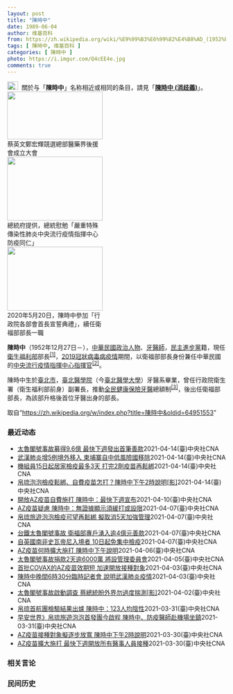```yaml
---
layout: post
title: "陳時中"
date: 1989-06-04
author: 维基百科
from: https://zh.wikipedia.org/wiki/%E9%99%B3%E6%99%82%E4%B8%AD_(1952%E5%B9%B4)
tags: [ 陳時中, 维基百科 ]
categories: [ 陳時中 ]
photo: https://i.imgur.com/Q4cEE4e.jpg
comments: true
---
```

<div class="mw-parser-output"><div id="noteTA-54dafe5e" class="noteTA"><div class="noteTA-group"><div data-noteta-group-source="module" data-noteta-group="Medicine"></div></div></div>
<div role="note" class="hatnote navigation-not-searchable"><a href="/wiki/Wikipedia:%E6%B6%88%E6%AD%A7%E4%B9%89" title="Wikipedia:消歧义"><img alt="Disambig gray.svg" src="//upload.wikimedia.org/wikipedia/commons/thumb/5/5f/Disambig_gray.svg/25px-Disambig_gray.svg.png" decoding="async" width="25" height="19" srcset="//upload.wikimedia.org/wikipedia/commons/thumb/5/5f/Disambig_gray.svg/38px-Disambig_gray.svg.png 1.5x, //upload.wikimedia.org/wikipedia/commons/thumb/5/5f/Disambig_gray.svg/50px-Disambig_gray.svg.png 2x" data-file-width="220" data-file-height="168"></a>&nbsp;&nbsp;關於与「<b>陳時中</b>」名称相近或相同的条目，請見「<b><a href="/wiki/%E9%99%B3%E6%99%82%E4%B8%AD_(%E6%B6%88%E6%AD%A7%E7%BE%A9)" class="mw-disambig" title="陳時中 (消歧義)">陳時中 (消歧義)</a></b>」。</div>

<div class="thumb tright"><div class="thumbinner" style="width:222px;"><a href="/wiki/File:%E9%84%AD%E5%AE%8F%E8%BC%9D%E8%88%87%E9%86%AB%E6%94%BF%E4%BA%BA%E5%A3%AB%E5%90%88%E7%85%A7.jpg" class="image"><img alt="" src="//upload.wikimedia.org/wikipedia/commons/thumb/e/e0/%E9%84%AD%E5%AE%8F%E8%BC%9D%E8%88%87%E9%86%AB%E6%94%BF%E4%BA%BA%E5%A3%AB%E5%90%88%E7%85%A7.jpg/220px-%E9%84%AD%E5%AE%8F%E8%BC%9D%E8%88%87%E9%86%AB%E6%94%BF%E4%BA%BA%E5%A3%AB%E5%90%88%E7%85%A7.jpg" decoding="async" width="220" height="110" class="thumbimage" srcset="//upload.wikimedia.org/wikipedia/commons/thumb/e/e0/%E9%84%AD%E5%AE%8F%E8%BC%9D%E8%88%87%E9%86%AB%E6%94%BF%E4%BA%BA%E5%A3%AB%E5%90%88%E7%85%A7.jpg/330px-%E9%84%AD%E5%AE%8F%E8%BC%9D%E8%88%87%E9%86%AB%E6%94%BF%E4%BA%BA%E5%A3%AB%E5%90%88%E7%85%A7.jpg 1.5x, //upload.wikimedia.org/wikipedia/commons/thumb/e/e0/%E9%84%AD%E5%AE%8F%E8%BC%9D%E8%88%87%E9%86%AB%E6%94%BF%E4%BA%BA%E5%A3%AB%E5%90%88%E7%85%A7.jpg/440px-%E9%84%AD%E5%AE%8F%E8%BC%9D%E8%88%87%E9%86%AB%E6%94%BF%E4%BA%BA%E5%A3%AB%E5%90%88%E7%85%A7.jpg 2x" data-file-width="4160" data-file-height="2080"></a>  <div class="thumbcaption"><div class="magnify"><a href="/wiki/File:%E9%84%AD%E5%AE%8F%E8%BC%9D%E8%88%87%E9%86%AB%E6%94%BF%E4%BA%BA%E5%A3%AB%E5%90%88%E7%85%A7.jpg" class="internal" title="放大"></a></div>蔡英文鄭宏輝競選總部醫藥界後援會成立大會</div></div></div>
<div class="thumb tright"><div class="thumbinner" style="width:222px;"><a href="/wiki/File:02.07_%E7%B8%BD%E7%B5%B1%E6%85%B0%E5%8B%89%E3%80%8C%E5%9A%B4%E9%87%8D%E7%89%B9%E6%AE%8A%E5%82%B3%E6%9F%93%E6%80%A7%E8%82%BA%E7%82%8E%E4%B8%AD%E5%A4%AE%E6%B5%81%E8%A1%8C%E7%96%AB%E6%83%85%E6%8C%87%E6%8F%AE%E4%B8%AD%E5%BF%83%E9%98%B2%E7%96%AB%E5%90%8C%E4%BB%81%E3%80%8D_(49500116692).jpg" class="image"><img alt="" src="//upload.wikimedia.org/wikipedia/commons/thumb/9/95/02.07_%E7%B8%BD%E7%B5%B1%E6%85%B0%E5%8B%89%E3%80%8C%E5%9A%B4%E9%87%8D%E7%89%B9%E6%AE%8A%E5%82%B3%E6%9F%93%E6%80%A7%E8%82%BA%E7%82%8E%E4%B8%AD%E5%A4%AE%E6%B5%81%E8%A1%8C%E7%96%AB%E6%83%85%E6%8C%87%E6%8F%AE%E4%B8%AD%E5%BF%83%E9%98%B2%E7%96%AB%E5%90%8C%E4%BB%81%E3%80%8D_%2849500116692%29.jpg/220px-02.07_%E7%B8%BD%E7%B5%B1%E6%85%B0%E5%8B%89%E3%80%8C%E5%9A%B4%E9%87%8D%E7%89%B9%E6%AE%8A%E5%82%B3%E6%9F%93%E6%80%A7%E8%82%BA%E7%82%8E%E4%B8%AD%E5%A4%AE%E6%B5%81%E8%A1%8C%E7%96%AB%E6%83%85%E6%8C%87%E6%8F%AE%E4%B8%AD%E5%BF%83%E9%98%B2%E7%96%AB%E5%90%8C%E4%BB%81%E3%80%8D_%2849500116692%29.jpg" decoding="async" width="220" height="147" class="thumbimage" srcset="//upload.wikimedia.org/wikipedia/commons/thumb/9/95/02.07_%E7%B8%BD%E7%B5%B1%E6%85%B0%E5%8B%89%E3%80%8C%E5%9A%B4%E9%87%8D%E7%89%B9%E6%AE%8A%E5%82%B3%E6%9F%93%E6%80%A7%E8%82%BA%E7%82%8E%E4%B8%AD%E5%A4%AE%E6%B5%81%E8%A1%8C%E7%96%AB%E6%83%85%E6%8C%87%E6%8F%AE%E4%B8%AD%E5%BF%83%E9%98%B2%E7%96%AB%E5%90%8C%E4%BB%81%E3%80%8D_%2849500116692%29.jpg/330px-02.07_%E7%B8%BD%E7%B5%B1%E6%85%B0%E5%8B%89%E3%80%8C%E5%9A%B4%E9%87%8D%E7%89%B9%E6%AE%8A%E5%82%B3%E6%9F%93%E6%80%A7%E8%82%BA%E7%82%8E%E4%B8%AD%E5%A4%AE%E6%B5%81%E8%A1%8C%E7%96%AB%E6%83%85%E6%8C%87%E6%8F%AE%E4%B8%AD%E5%BF%83%E9%98%B2%E7%96%AB%E5%90%8C%E4%BB%81%E3%80%8D_%2849500116692%29.jpg 1.5x, //upload.wikimedia.org/wikipedia/commons/thumb/9/95/02.07_%E7%B8%BD%E7%B5%B1%E6%85%B0%E5%8B%89%E3%80%8C%E5%9A%B4%E9%87%8D%E7%89%B9%E6%AE%8A%E5%82%B3%E6%9F%93%E6%80%A7%E8%82%BA%E7%82%8E%E4%B8%AD%E5%A4%AE%E6%B5%81%E8%A1%8C%E7%96%AB%E6%83%85%E6%8C%87%E6%8F%AE%E4%B8%AD%E5%BF%83%E9%98%B2%E7%96%AB%E5%90%8C%E4%BB%81%E3%80%8D_%2849500116692%29.jpg/440px-02.07_%E7%B8%BD%E7%B5%B1%E6%85%B0%E5%8B%89%E3%80%8C%E5%9A%B4%E9%87%8D%E7%89%B9%E6%AE%8A%E5%82%B3%E6%9F%93%E6%80%A7%E8%82%BA%E7%82%8E%E4%B8%AD%E5%A4%AE%E6%B5%81%E8%A1%8C%E7%96%AB%E6%83%85%E6%8C%87%E6%8F%AE%E4%B8%AD%E5%BF%83%E9%98%B2%E7%96%AB%E5%90%8C%E4%BB%81%E3%80%8D_%2849500116692%29.jpg 2x" data-file-width="2048" data-file-height="1365"></a>  <div class="thumbcaption"><div class="magnify"><a href="/wiki/File:02.07_%E7%B8%BD%E7%B5%B1%E6%85%B0%E5%8B%89%E3%80%8C%E5%9A%B4%E9%87%8D%E7%89%B9%E6%AE%8A%E5%82%B3%E6%9F%93%E6%80%A7%E8%82%BA%E7%82%8E%E4%B8%AD%E5%A4%AE%E6%B5%81%E8%A1%8C%E7%96%AB%E6%83%85%E6%8C%87%E6%8F%AE%E4%B8%AD%E5%BF%83%E9%98%B2%E7%96%AB%E5%90%8C%E4%BB%81%E3%80%8D_(49500116692).jpg" class="internal" title="放大"></a></div>總統府提供，總統慰勉「嚴重特殊傳染性肺炎中央流行疫情指揮中心防疫同仁」</div></div></div>
<div class="thumb tright"><div class="thumbinner" style="width:222px;"><a href="/wiki/File:05.20_%E7%B8%BD%E7%B5%B1%E4%B8%BB%E6%8C%81%E3%80%8C%E8%A1%8C%E6%94%BF%E9%99%A2%E5%89%AF%E9%99%A2%E9%95%B7%E6%9A%A8%E5%90%84%E9%83%A8%E6%9C%83%E9%A6%96%E9%95%B7%E5%AE%A3%E8%AA%93%E5%85%B8%E7%A6%AE%E3%80%8D-%E9%99%B3%E6%99%82%E4%B8%AD.jpg" class="image"><img alt="" src="//upload.wikimedia.org/wikipedia/commons/thumb/a/aa/05.20_%E7%B8%BD%E7%B5%B1%E4%B8%BB%E6%8C%81%E3%80%8C%E8%A1%8C%E6%94%BF%E9%99%A2%E5%89%AF%E9%99%A2%E9%95%B7%E6%9A%A8%E5%90%84%E9%83%A8%E6%9C%83%E9%A6%96%E9%95%B7%E5%AE%A3%E8%AA%93%E5%85%B8%E7%A6%AE%E3%80%8D-%E9%99%B3%E6%99%82%E4%B8%AD.jpg/220px-05.20_%E7%B8%BD%E7%B5%B1%E4%B8%BB%E6%8C%81%E3%80%8C%E8%A1%8C%E6%94%BF%E9%99%A2%E5%89%AF%E9%99%A2%E9%95%B7%E6%9A%A8%E5%90%84%E9%83%A8%E6%9C%83%E9%A6%96%E9%95%B7%E5%AE%A3%E8%AA%93%E5%85%B8%E7%A6%AE%E3%80%8D-%E9%99%B3%E6%99%82%E4%B8%AD.jpg" decoding="async" width="220" height="147" class="thumbimage" srcset="//upload.wikimedia.org/wikipedia/commons/thumb/a/aa/05.20_%E7%B8%BD%E7%B5%B1%E4%B8%BB%E6%8C%81%E3%80%8C%E8%A1%8C%E6%94%BF%E9%99%A2%E5%89%AF%E9%99%A2%E9%95%B7%E6%9A%A8%E5%90%84%E9%83%A8%E6%9C%83%E9%A6%96%E9%95%B7%E5%AE%A3%E8%AA%93%E5%85%B8%E7%A6%AE%E3%80%8D-%E9%99%B3%E6%99%82%E4%B8%AD.jpg/330px-05.20_%E7%B8%BD%E7%B5%B1%E4%B8%BB%E6%8C%81%E3%80%8C%E8%A1%8C%E6%94%BF%E9%99%A2%E5%89%AF%E9%99%A2%E9%95%B7%E6%9A%A8%E5%90%84%E9%83%A8%E6%9C%83%E9%A6%96%E9%95%B7%E5%AE%A3%E8%AA%93%E5%85%B8%E7%A6%AE%E3%80%8D-%E9%99%B3%E6%99%82%E4%B8%AD.jpg 1.5x, //upload.wikimedia.org/wikipedia/commons/thumb/a/aa/05.20_%E7%B8%BD%E7%B5%B1%E4%B8%BB%E6%8C%81%E3%80%8C%E8%A1%8C%E6%94%BF%E9%99%A2%E5%89%AF%E9%99%A2%E9%95%B7%E6%9A%A8%E5%90%84%E9%83%A8%E6%9C%83%E9%A6%96%E9%95%B7%E5%AE%A3%E8%AA%93%E5%85%B8%E7%A6%AE%E3%80%8D-%E9%99%B3%E6%99%82%E4%B8%AD.jpg/440px-05.20_%E7%B8%BD%E7%B5%B1%E4%B8%BB%E6%8C%81%E3%80%8C%E8%A1%8C%E6%94%BF%E9%99%A2%E5%89%AF%E9%99%A2%E9%95%B7%E6%9A%A8%E5%90%84%E9%83%A8%E6%9C%83%E9%A6%96%E9%95%B7%E5%AE%A3%E8%AA%93%E5%85%B8%E7%A6%AE%E3%80%8D-%E9%99%B3%E6%99%82%E4%B8%AD.jpg 2x" data-file-width="2508" data-file-height="1672"></a>  <div class="thumbcaption"><div class="magnify"><a href="/wiki/File:05.20_%E7%B8%BD%E7%B5%B1%E4%B8%BB%E6%8C%81%E3%80%8C%E8%A1%8C%E6%94%BF%E9%99%A2%E5%89%AF%E9%99%A2%E9%95%B7%E6%9A%A8%E5%90%84%E9%83%A8%E6%9C%83%E9%A6%96%E9%95%B7%E5%AE%A3%E8%AA%93%E5%85%B8%E7%A6%AE%E3%80%8D-%E9%99%B3%E6%99%82%E4%B8%AD.jpg" class="internal" title="放大"></a></div>2020年5月20日，陳時中參加「行政院各部會首長宣誓典禮」，續任衛福部部長一職</div></div></div>
<p><b>陳時中</b>（1952年12月27日<span class="useeditintro" title="Template:BLP editintro">－</span>），<a href="/wiki/%E4%B8%AD%E8%8F%AF%E6%B0%91%E5%9C%8B" title="中華民國">中華民國</a><a href="/wiki/%E6%94%BF%E6%B2%BB%E4%BA%BA%E7%89%A9" title="政治人物">政治人物</a>、<a href="/wiki/%E7%89%99%E9%86%AB%E5%B8%AB" class="mw-redirect" title="牙醫師">牙醫師</a>，<a href="/wiki/%E6%B0%91%E4%B8%BB%E9%80%B2%E6%AD%A5%E9%BB%A8" title="民主進步黨">民主進步黨</a>籍，現任<a href="/wiki/%E4%B8%AD%E8%8F%AF%E6%B0%91%E5%9C%8B%E8%A1%9B%E7%94%9F%E7%A6%8F%E5%88%A9%E9%83%A8" title="中華民國衛生福利部">衛生福利部</a>部長<sup id="cite_ref-1" class="reference"><a href="#cite_note-1">[1]</a></sup>，<a href="/wiki/2019%E5%86%A0%E7%8B%80%E7%97%85%E6%AF%92%E7%97%85%E8%87%BA%E7%81%A3%E7%96%AB%E6%83%85" title="2019冠狀病毒病臺灣疫情">2019冠狀病毒病疫情</a>期間，以衛福部部長身份兼任中華民國的<a href="/wiki/%E5%9C%8B%E5%AE%B6%E8%A1%9B%E7%94%9F%E6%8C%87%E6%8F%AE%E4%B8%AD%E5%BF%83%E4%B8%AD%E5%A4%AE%E6%B5%81%E8%A1%8C%E7%96%AB%E6%83%85%E6%8C%87%E6%8F%AE%E4%B8%AD%E5%BF%83" title="國家衛生指揮中心中央流行疫情指揮中心">中央流行疫情指揮中心</a><a href="/wiki/%E6%8C%87%E6%8F%AE%E5%AE%98" title="指揮官">指揮官</a><sup id="cite_ref-2" class="reference"><a href="#cite_note-2">[2]</a></sup>。
</p><p>陳時中生於<a href="/wiki/%E8%87%BA%E5%8C%97%E5%B8%82" title="臺北市">臺北市</a>，<a href="/wiki/%E8%87%BA%E5%8C%97%E9%86%AB%E5%AD%B8%E9%99%A2" class="mw-redirect" title="臺北醫學院">臺北醫學院</a>（今<a href="/wiki/%E8%87%BA%E5%8C%97%E9%86%AB%E5%AD%B8%E5%A4%A7%E5%AD%B8" title="臺北醫學大學">臺北醫學大學</a>）牙醫系畢業，曾任行政院衛生署（衛生福利部前身）副署長，推動<a href="/wiki/%E5%85%A8%E6%B0%91%E5%81%A5%E5%BA%B7%E4%BF%9D%E9%9A%AA" title="全民健康保險">全民健康保險</a><a href="/wiki/%E7%89%99%E9%86%AB" title="牙醫">牙醫</a>總額制<sup id="cite_ref-3" class="reference"><a href="#cite_note-3">[3]</a></sup>，後出任衛福部部長，為該部升格後首位牙醫出身的部長。
</p>
</div><noscript><img src="//zh.wikipedia.org/wiki/Special:CentralAutoLogin/start?type=1x1" alt="" title="" width="1" height="1" style="border: none; position: absolute;"></noscript>
<div class="printfooter">取自“<a dir="ltr" href="https://zh.wikipedia.org/w/index.php?title=陳時中&amp;oldid=64951553">https://zh.wikipedia.org/w/index.php?title=陳時中&amp;oldid=64951553</a>”</div><div id="recent-news"><h3>最近动态</h3><ul><li><a href="https://nodebe4.github.io/waimei/2021-04-14/%E5%A4%AA%E9%AD%AF%E9%96%A3%E8%99%9F%E4%BA%8B%E6%95%85%E5%8B%9F%E5%BE%979.6%E5%84%84-%E6%9C%80%E5%BF%AB%E4%B8%8B%E9%80%B1%E7%99%BC%E5%87%BA%E9%A6%96%E7%AD%86%E5%96%84%E6%AC%BE" title="太魯閣號事故募得9.6億 最快下週發出首筆善款—— 衛福部長陳時中14日表示，太魯閣號事故至今共募得9.6億元善款，將全數用於罹難者、傷者、乘客及救災員，首筆善款最快下週發出。圖為受損嚴重的第8...">太魯閣號事故募得9.6億  最快下週發出首筆善款</a><time>2021-04-14</time><a class="tag">(臺)中央社CNA</a></li>
<li><a href="https://nodebe4.github.io/waimei/2021-04-14/%E6%AD%A6%E6%BC%A2%E8%82%BA%E7%82%8E%E5%A2%9E5%E4%BE%8B%E5%A2%83%E5%A4%96%E7%A7%BB%E5%85%A5-%E6%9F%AC%E5%9F%94%E5%AF%A8%E8%87%AA%E4%B8%AD%E4%BD%8E%E9%A2%A8%E9%9A%AA%E5%9C%8B%E7%A7%BB%E9%99%A4" title="武漢肺炎增5例境外移入 柬埔寨自中低風險國移除—— 疫情指揮中心指揮官陳時中14日宣布新增5例武漢肺炎境外移入病例，分別來自菲律賓、英國、加拿大、俄羅斯等國。（中央社檔案照片） （中央社記者張茗...">武漢肺炎增5例境外移入 柬埔寨自中低風險國移除</a><time>2021-04-14</time><a class="tag">(臺)中央社CNA</a></li>
<li><a href="https://nodebe4.github.io/waimei/2021-04-14/%E6%A9%9F%E7%B5%84%E5%93%A115%E6%97%A5%E8%B5%B7%E5%B1%85%E5%AE%B6%E6%AA%A2%E7%96%AB%E6%9C%80%E5%A4%9A3%E5%A4%A9-%E6%89%93%E5%AE%8C2%E5%8A%91%E7%96%AB%E8%8B%97%E5%86%8D%E9%AC%86%E7%B6%81" title="機組員15日起居家檢疫最多3天 打完2劑疫苗再鬆綁—— 指揮中心指揮官陳時中宣布，14日起鬆綁航空機組員檢疫規定，長程航班者為3天居家檢疫。（中央社檔案照片） （中央社記者張茗喧、陳至中台北14...">機組員15日起居家檢疫最多3天 打完2劑疫苗再鬆綁</a><time>2021-04-14</time><a class="tag">(臺)中央社CNA</a></li>
<li><a href="https://nodebe4.github.io/waimei/2021-04-14/%E5%B8%9B%E7%90%89%E6%B3%A1%E6%B3%A1%E6%AA%A2%E7%96%AB%E9%AC%86%E7%B6%81-%E8%87%AA%E8%B2%BB%E7%96%AB%E8%8B%97%E6%80%8E%E6%89%93-%E9%99%B3%E6%99%82%E4%B8%AD%E4%B8%8B%E5%8D%882%E6%99%82%E8%AA%AA%E6%98%8E-%E5%BD%B1" title="帛琉泡泡檢疫鬆綁、自費疫苗怎打？陳時中下午2時說明[影]—— 影片來源：衛生福利部疾病管制署 （中央社記者張茗喧台北14日電）帛琉旅遊泡泡何時鬆綁檢疫措施、自費AZ疫苗相關規定備受各界關注。中央...">帛琉泡泡檢疫鬆綁、自費疫苗怎打？陳時中下午2時說明[影]</a><time>2021-04-14</time><a class="tag">(臺)中央社CNA</a></li>
<li><a href="https://nodebe4.github.io/waimei/2021-04-10/%E9%96%8B%E6%94%BEAZ%E7%96%AB%E8%8B%97%E8%87%AA%E8%B2%BB%E6%96%BD%E6%89%93-%E9%99%B3%E6%99%82%E4%B8%AD-%E6%9C%80%E5%BF%AB%E4%B8%8B%E9%80%B1%E5%AE%A3%E5%B8%83" title="開放AZ疫苗自費施打 陳時中：最快下週宣布—— （中央社記者黃旭昇新北10日電）衛福部長陳時中今天表示，最快下星期宣布2019冠狀病毒疾病（COVID-19，俗稱武漢肺炎）AZ疫苗開放自費施打時...">開放AZ疫苗自費施打 陳時中：最快下週宣布</a><time>2021-04-10</time><a class="tag">(臺)中央社CNA</a></li>
<li><a href="https://nodebe4.github.io/waimei/2021-04-07/AZ%E7%96%AB%E8%8B%97%E7%96%91%E6%85%AE-%E9%99%B3%E6%99%82%E4%B8%AD-%E7%84%A1%E8%AD%89%E6%93%9A%E9%A1%AF%E7%A4%BA%E9%A0%88%E7%B7%A9%E6%89%93%E6%88%96%E8%A8%AD%E9%99%90" title="AZ疫苗疑慮 陳時中：無證據顯示須緩打或設限—— （中央社記者張茗喧、陳至中台北7日電）AZ疫苗在歐洲頻傳血栓不良事件，疫情指揮中心指揮官陳時中今天表示，台灣至今都沒有證據顯示須停止、暫緩接種A...">AZ疫苗疑慮 陳時中：無證據顯示須緩打或設限</a><time>2021-04-07</time><a class="tag">(臺)中央社CNA</a></li>
<li><a href="https://nodebe4.github.io/waimei/2021-04-07/%E5%B8%9B%E7%90%89%E6%97%85%E9%81%8A%E6%B3%A1%E6%B3%A1%E6%AA%A2%E7%96%AB%E5%8F%AF%E6%9C%9B%E5%86%8D%E9%AC%86%E7%B6%81-%E6%93%AC%E5%8F%96%E6%B6%885%E5%A4%A9%E5%8A%A0%E5%BC%B7%E7%AE%A1%E7%90%86" title="帛琉旅遊泡泡檢疫可望再鬆綁 擬取消5天加強管理—— 指揮中心指揮官陳時中7日表示，帛琉旅遊泡泡團防疫措施都做得很好，將研議鬆綁檢疫規定，取消5天加強版自主健康管理，最快週末定案。（圖取自inst...">帛琉旅遊泡泡檢疫可望再鬆綁 擬取消5天加強管理</a><time>2021-04-07</time><a class="tag">(臺)中央社CNA</a></li>
<li><a href="https://nodebe4.github.io/waimei/2021-04-07/%E5%8F%B0%E9%90%B5%E5%A4%AA%E9%AD%AF%E9%96%A3%E8%99%9F%E4%BA%8B%E6%95%85-%E8%A1%9B%E7%A6%8F%E9%83%A8%E5%B0%88%E6%88%B6%E6%B9%A7%E5%85%A5%E9%80%BE4%E5%84%84%E5%85%83%E5%96%84%E6%AC%BE" title="台鐵太魯閣號事故 衛福部專戶湧入逾4億元善款—— 台鐵太魯閣號事故造成重大死傷，衛福部長陳時中表示，截至7日上午11時共收到新台幣4億多元善心捐款。圖為工作人員在車廂周邊協助。中央社記者王騰毅攝...">台鐵太魯閣號事故 衛福部專戶湧入逾4億元善款</a><time>2021-04-07</time><a class="tag">(臺)中央社CNA</a></li>
<li><a href="https://nodebe4.github.io/waimei/2021-04-07/%E8%87%AA%E8%8B%B1%E5%9C%8B%E5%8D%97%E9%9D%9E%E5%8F%B2%E7%93%A6%E5%B8%9D%E5%B0%BC%E5%85%A5%E5%A2%83%E8%80%85-10%E6%97%A5%E8%B5%B7%E5%85%8D%E9%9B%86%E4%B8%AD%E6%AA%A2%E7%96%AB" title="自英國南非史瓦帝尼入境者 10日起免集中檢疫—— 中央流行疫情指揮中心指揮官陳時中7日宣布，4月10日起具英國、南非共和國或史瓦帝尼王國旅遊史的旅客將免集中檢疫。（圖取自衛生福利部疾病管制署Yo...">自英國南非史瓦帝尼入境者 10日起免集中檢疫</a><time>2021-04-07</time><a class="tag">(臺)中央社CNA</a></li>
<li><a href="https://nodebe4.github.io/waimei/2021-04-06/AZ%E7%96%AB%E8%8B%97%E4%BD%95%E6%99%82%E6%93%B4%E5%A4%A7%E6%96%BD%E6%89%93-%E9%99%B3%E6%99%82%E4%B8%AD%E4%B8%8B%E5%8D%88%E8%AA%AA%E6%98%8E" title="AZ疫苗何時擴大施打 陳時中下午說明—— COVAX首批19餘萬劑AZ疫苗近日抵台，但因效期只到5月底，指揮中心研議儘速開放接種對象、儘速施打。圖為台大醫院醫護人員施打疫苗情形。（中央社檔案照片...">AZ疫苗何時擴大施打 陳時中下午說明</a><time>2021-04-06</time><a class="tag">(臺)中央社CNA</a></li>
<li><a href="https://nodebe4.github.io/waimei/2021-04-05/%E5%A4%AA%E9%AD%AF%E9%96%A3%E8%99%9F%E4%BA%8B%E6%95%85%E6%8D%90%E6%AC%BE2%E5%A4%A9%E9%80%BE6000%E8%90%AC-%E5%B0%87%E8%A8%AD%E7%AE%A1%E7%90%86%E5%A7%94%E5%93%A1%E6%9C%83" title="太魯閣號事故捐款2天逾6000萬 將設管理委員會—— （中央社記者許秩維台北5日電）台鐵太魯閣號日前發生重大傷亡事故，衛生福利部提供捐款專戶。衛福部長陳時中今天表示，初步掌握捐款已逾新台幣600...">太魯閣號事故捐款2天逾6000萬 將設管理委員會</a><time>2021-04-05</time><a class="tag">(臺)中央社CNA</a></li>
<li><a href="https://nodebe4.github.io/waimei/2021-04-03/%E9%A6%96%E6%89%B9COVAX%E7%9A%84AZ%E7%96%AB%E8%8B%97%E6%95%88%E6%9C%9F%E7%9F%AD-%E5%8A%A0%E9%80%9F%E9%96%8B%E6%94%BE%E6%8E%A5%E7%A8%AE%E5%B0%8D%E8%B1%A1" title="首批COVAX的AZ疫苗效期短 加速開放接種對象—— 中央流行疫情指揮中心3日晚間緊急召開記者會，指揮官陳時中親自出席宣布，台灣透過COVAX獲配102萬劑AZ 疫苗，首批19.92萬劑4日上午...">首批COVAX的AZ疫苗效期短 加速開放接種對象</a><time>2021-04-03</time><a class="tag">(臺)中央社CNA</a></li>
<li><a href="https://nodebe4.github.io/waimei/2021-04-03/%E9%99%B3%E6%99%82%E4%B8%AD%E6%99%9A%E9%96%936%E6%99%8230%E5%88%86%E8%87%A8%E6%99%82%E8%A8%98%E8%80%85%E6%9C%83-%E8%AA%AA%E6%98%8E%E6%AD%A6%E6%BC%A2%E8%82%BA%E7%82%8E%E7%96%AB%E6%83%85" title="陳時中晚間6時30分臨時記者會 說明武漢肺炎疫情—— 因應武漢肺炎疫情，中央流行疫情指揮中心指揮官陳時中3日晚間6時30分舉行臨時記者會（中央社檔案照片） （中央社台北3日電）中央流行疫情指揮中...">陳時中晚間6時30分臨時記者會 說明武漢肺炎疫情</a><time>2021-04-03</time><a class="tag">(臺)中央社CNA</a></li>
<li><a href="https://nodebe4.github.io/waimei/2021-04-02/%E5%A4%AA%E9%AD%AF%E9%96%A3%E8%99%9F%E4%BA%8B%E6%95%85%E5%95%9F%E5%8B%95%E8%AA%BF%E6%9F%A5-%E8%94%A1%E7%B8%BD%E7%B5%B1%E7%9B%BC%E5%A4%96%E7%95%8C%E5%8B%BF%E9%81%8E%E5%BA%A6%E6%8F%A3%E6%B8%AC-%E5%BD%B1" title="太魯閣號事故啟動調查 蔡總統盼外界勿過度揣測[影]—— 台鐵408次太魯閣號2日上午發生出軌意外，死傷慘重。總統蔡英文（右2）下午在衛福部長陳時中（右）、交通部次長王國材（左）、行政院秘書長李孟...">太魯閣號事故啟動調查 蔡總統盼外界勿過度揣測[影]</a><time>2021-04-02</time><a class="tag">(臺)中央社CNA</a></li>
<li><a href="https://nodebe4.github.io/waimei/2021-03-31/%E5%B8%9B%E7%90%89%E9%A6%96%E8%88%AA%E5%9C%98%E6%AA%A2%E9%A9%97%E7%B5%90%E6%9E%9C%E5%87%BA%E7%88%90-%E9%99%B3%E6%99%82%E4%B8%AD-123%E4%BA%BA%E5%9D%87%E9%99%B0%E6%80%A7" title="帛琉首航團檢驗結果出爐 陳時中：123人均陰性—— 台灣帛琉旅遊泡泡首發團1日啟程，中央流行疫情指揮中心指揮官陳時中（前中）表示，123名團員檢驗結果皆為陰性。圖為衛福部長陳時中與旅客合影。中央...">帛琉首航團檢驗結果出爐 陳時中：123人均陰性</a><time>2021-03-31</time><a class="tag">(臺)中央社CNA</a></li>
<li><a href="https://nodebe4.github.io/waimei/2021-03-31/%E6%97%A9%E5%AE%89%E4%B8%96%E7%95%8C-%E5%B8%9B%E7%90%89%E6%97%85%E9%81%8A%E6%B3%A1%E6%B3%A1%E9%A6%96%E7%99%BC%E5%9C%98%E4%BB%8A%E5%95%9F%E7%A8%8B-%E9%99%B3%E6%99%82%E4%B8%AD-%E9%98%B2%E7%96%AB%E9%86%AB%E5%B8%AB%E8%B5%B4%E6%A9%9F%E5%A0%B4%E5%9D%90%E9%8E%AE" title="早安世界》帛琉旅遊泡泡首發團今啟程 陳時中、防疫醫師赴機場坐鎮—— 帛琉旅遊泡泡首發團將於1日下午2時30分自桃園國際機場起飛，共96人，出境、返台都與一般旅客分流。（圖取自facebook.c...">早安世界》帛琉旅遊泡泡首發團今啟程 陳時中、防疫醫師赴機場坐鎮</a><time>2021-03-31</time><a class="tag">(臺)中央社CNA</a></li>
<li><a href="https://nodebe4.github.io/waimei/2021-03-30/AZ%E7%96%AB%E8%8B%97%E6%8E%A5%E7%A8%AE%E5%B0%8D%E8%B1%A1%E6%93%AC%E9%80%90%E6%AD%A5%E6%94%BE%E5%AF%AC-%E9%99%B3%E6%99%82%E4%B8%AD%E4%B8%8B%E5%8D%882%E6%99%82%E8%AA%AA%E6%98%8E" title="AZ疫苗接種對象擬逐步放寬 陳時中下午2時說明—— 中央流行疫情指揮中心指揮官陳時中31日下午2時將召開記者會，說明牛津AZ疫苗、疫情狀況及防疫措施。（中央社檔案照片） （中央社記者張茗喧台北3...">AZ疫苗接種對象擬逐步放寬  陳時中下午2時說明</a><time>2021-03-30</time><a class="tag">(臺)中央社CNA</a></li>
<li><a href="https://nodebe4.github.io/waimei/2021-03-30/AZ%E7%96%AB%E8%8B%97%E6%93%B4%E5%A4%A7%E6%96%BD%E6%89%93-%E6%9C%80%E5%BF%AB%E4%B8%8B%E9%80%B1%E9%96%8B%E6%94%BE%E6%89%80%E6%9C%89%E9%86%AB%E4%BA%8B%E4%BA%BA%E5%93%A1%E6%8E%A5%E7%A8%AE" title="AZ疫苗擴大施打 最快下週開放所有醫事人員接種—— 牛津AZ疫苗22日全台開打，衛福部長陳時中31日表示，最快下週起逐步擴大施打，預計將開放所有醫事人員接種。圖為台大醫院醫護人員施打疫苗情形。（...">AZ疫苗擴大施打 最快下週開放所有醫事人員接種</a><time>2021-03-30</time><a class="tag">(臺)中央社CNA</a></li>
</ul></div><div id="open-opinion"><h3>相关言论</h3><ul></ul></div><div id="mjls-record"><h3>民间历史</h3><ul></ul></div>